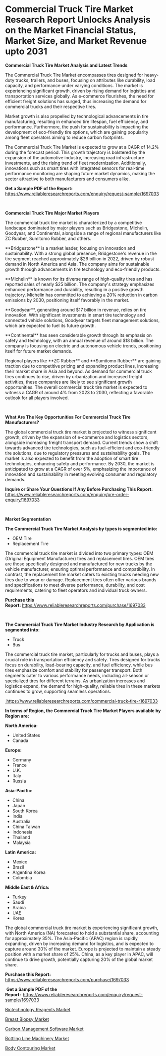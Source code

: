 <p><h1>Commercial Truck Tire Market Research Report Unlocks Analysis on the Market Financial Status, Market Size, and Market Revenue upto 2031</h1></p><p><strong>Commercial Truck Tire Market Analysis and Latest Trends</strong></p>
<p><p>The Commercial Truck Tire Market encompasses tires designed for heavy-duty trucks, trailers, and buses, focusing on attributes like durability, load capacity, and performance under varying conditions. The market is experiencing significant growth, driven by rising demand for logistics and transportation services globally. As e-commerce flourishes, the need for efficient freight solutions has surged, thus increasing the demand for commercial trucks and their respective tires.</p><p>Market growth is also propelled by technological advancements in tire manufacturing, resulting in enhanced tire lifespan, fuel efficiency, and performance. Furthermore, the push for sustainability is impacting the development of eco-friendly tire options, which are gaining popularity among fleet operators aiming to reduce carbon footprints.</p><p>The Commercial Truck Tire Market is expected to grow at a CAGR of 14.2% during the forecast period. This growth trajectory is bolstered by the expansion of the automotive industry, increasing road infrastructure investments, and the rising trend of fleet modernization. Additionally, innovations such as smart tires with integrated sensors for real-time performance monitoring are shaping future market dynamics, making the sector attractive to both manufacturers and consumers alike.</p></p>
<p><strong>Get a Sample PDF of the Report:&nbsp;</strong> <a href="https://www.reliableresearchreports.com/enquiry/request-sample/1697033?utm_campaign=1738&utm_medium=2&utm_source=Github&utm_content=ia&utm_term=20102024&utm_id=commercial-truck-tire">https://www.reliableresearchreports.com/enquiry/request-sample/1697033</a></p>
<p>&nbsp;</p>
<p><strong>Commercial Truck Tire Major Market Players</strong></p>
<p><p>The commercial truck tire market is characterized by a competitive landscape dominated by major players such as Bridgestone, Michelin, Goodyear, and Continental, alongside a range of regional manufacturers like ZC Rubber, Sumitomo Rubber, and others.</p><p>**Bridgestone** is a market leader, focusing on innovation and sustainability. With a strong global presence, Bridgestone's revenue in the tire segment reached approximately $26 billion in 2022, driven by robust demand in North America and Asia. The company aims for sustainable growth through advancements in tire technology and eco-friendly products.</p><p>**Michelin** is known for its diverse range of high-quality tires and has reported sales of nearly $25 billion. The company's strategy emphasizes enhanced performance and durability, resulting in a positive growth trajectory. Michelin has committed to achieving a 20% reduction in carbon emissions by 2030, positioning itself favorably in the market.</p><p>**Goodyear**, generating around $17 billion in revenue, relies on tire innovation. With significant investments in smart tire technology and connected vehicle solutions, Goodyear targets fleet management solutions, which are expected to fuel its future growth.</p><p>**Continental** has seen considerable growth through its emphasis on safety and technology, with an annual revenue of around $18 billion. The company is focusing on electric and autonomous vehicle trends, positioning itself for future market demands.</p><p>Regional players like **ZC Rubber** and **Sumitomo Rubber** are gaining traction due to competitive pricing and expanding product lines, increasing their market share in Asia and beyond. As demand for commercial truck tires continues to rise, driven by urbanization and increased freight activities, these companies are likely to see significant growth opportunities. The overall commercial truck tire market is expected to witness a CAGR of around 4% from 2023 to 2030, reflecting a favorable outlook for all players involved.</p></p>
<p>&nbsp;</p>
<p><strong>What Are The Key Opportunities For Commercial Truck Tire Manufacturers?</strong></p>
<p><p>The global commercial truck tire market is projected to witness significant growth, driven by the expansion of e-commerce and logistics sectors, alongside increasing freight transport demand. Current trends show a shift towards advanced tire technologies, such as fuel-efficient and eco-friendly tire solutions, due to regulatory pressures and sustainability goals. The market is also expected to benefit from the adoption of smart tire technologies, enhancing safety and performance. By 2030, the market is anticipated to grow at a CAGR of over 5%, emphasizing the importance of innovation and sustainability in meeting evolving consumer and regulatory demands.</p></p>
<p><strong>Inquire or Share Your Questions If Any Before Purchasing This Report:</strong> <a href="https://www.reliableresearchreports.com/enquiry/pre-order-enquiry/1697033?utm_campaign=1738&utm_medium=2&utm_source=Github&utm_content=ia&utm_term=20102024&utm_id=commercial-truck-tire">https://www.reliableresearchreports.com/enquiry/pre-order-enquiry/1697033</a></p>
<p>&nbsp;</p>
<p><strong>Market Segmentation</strong></p>
<p><strong>The Commercial Truck Tire Market Analysis by types is segmented into:</strong></p>
<p><ul><li>OEM Tire</li><li>Replacement Tire</li></ul></p>
<p><p>The commercial truck tire market is divided into two primary types: OEM (Original Equipment Manufacturer) tires and replacement tires. OEM tires are those specifically designed and manufactured for new trucks by the vehicle manufacturer, ensuring optimal performance and compatibility. In contrast, the replacement tire market caters to existing trucks needing new tires due to wear or damage. Replacement tires often offer various brands and specifications to meet diverse performance, durability, and cost requirements, catering to fleet operators and individual truck owners.</p></p>
<p><strong>Purchase this Report:&nbsp;</strong><a href="https://www.reliableresearchreports.com/purchase/1697033?utm_campaign=1738&utm_medium=2&utm_source=Github&utm_content=ia&utm_term=20102024&utm_id=commercial-truck-tire">https://www.reliableresearchreports.com/purchase/1697033</a></p>
<p>&nbsp;</p>
<p><strong>The Commercial Truck Tire Market Industry Research by Application is segmented into:</strong></p>
<p><ul><li>Truck</li><li>Bus</li></ul></p>
<p><p>The commercial truck tire market, particularly for trucks and buses, plays a crucial role in transportation efficiency and safety. Tires designed for trucks focus on durability, load-bearing capacity, and fuel efficiency, while bus tires emphasize comfort and stability for passenger transport. Both segments cater to various performance needs, including all-season or specialized tires for different terrains. As urbanization increases and logistics expand, the demand for high-quality, reliable tires in these markets continues to grow, supporting seamless operations.</p></p>
<p><a href="https://www.reliableresearchreports.com/commercial-truck-tire-r1697033?utm_campaign=1738&utm_medium=2&utm_source=Github&utm_content=ia&utm_term=20102024&utm_id=commercial-truck-tire">&nbsp;https://www.reliableresearchreports.com/commercial-truck-tire-r1697033</a></p>
<p><strong>In terms of Region, the Commercial Truck Tire Market Players available by Region are:</strong></p>
<p>
    <p> <strong> North America: </strong>
        <ul>
            <li>United States</li>
            <li>Canada</li>
        </ul>
        </p> 
    <p> <strong> Europe: </strong>
        <ul>
            <li>Germany</li>
            <li>France</li>
            <li>U.K.</li>
            <li>Italy</li>
            <li>Russia</li>
        </ul>
        </p> 
    <p> <strong> Asia-Pacific: </strong>
        <ul>
            <li>China</li>
            <li>Japan</li>
            <li>South Korea</li>
            <li>India</li>
            <li>Australia</li>
            <li>China Taiwan</li>
            <li>Indonesia</li>
            <li>Thailand</li>
            <li>Malaysia</li>
        </ul>
        </p> 
    <p> <strong> Latin America: </strong>
        <ul>
            <li>Mexico</li>
            <li>Brazil</li>
            <li>Argentina Korea</li>
            <li>Colombia</li>
        </ul>
        </p> 
    <p> <strong> Middle East & Africa: </strong>
        <ul>
            <li>Turkey</li>
            <li>Saudi</li>
            <li>Arabia</li>
            <li>UAE</li>
            <li>Korea</li>
        </ul>
    </p>
    </p>
<p><p>The global commercial truck tire market is experiencing significant growth, with North America (NA) forecasted to hold a substantial share, accounting for approximately 35%. The Asia-Pacific (APAC) region is rapidly expanding, driven by increasing demand for logistics, and is expected to capture around 30% of the market. Europe is projected to maintain a steady position with a market share of 25%. China, as a key player in APAC, will continue to drive growth, potentially capturing 20% of the global market share.</p></p>
<p><strong>Purchase this Report: </strong><a href="https://www.reliableresearchreports.com/purchase/1697033?utm_campaign=1738&utm_medium=2&utm_source=Github&utm_content=ia&utm_term=20102024&utm_id=commercial-truck-tire">https://www.reliableresearchreports.com/purchase/1697033</a></p>
<p>&nbsp;<strong>Get a Sample PDF of the Report:&nbsp;&nbsp;</strong><a href="https://www.reliableresearchreports.com/enquiry/request-sample/1697033?utm_campaign=1738&utm_medium=2&utm_source=Github&utm_content=ia&utm_term=20102024&utm_id=commercial-truck-tire">https://www.reliableresearchreports.com/enquiry/request-sample/1697033</a></p>
<p><strong></strong></p>
<p><p><a href="https://www.linkedin.com/pulse/biotechnology-reagents-market-dynamics-application-types-emerging-zusbc?utm_campaign=1738&utm_medium=2&utm_source=Github&utm_content=ia&utm_term=20102024&utm_id=commercial-truck-tire">Biotechnology Reagents Market</a></p><p><a href="https://www.linkedin.com/pulse/breast-biopsy-market-size-share-growth-analysis-type-application-di1qf?utm_campaign=1738&utm_medium=2&utm_source=Github&utm_content=ia&utm_term=20102024&utm_id=commercial-truck-tire">Breast Biopsy Market</a></p><p><a href="https://www.linkedin.com/pulse/carbon-management-software-market-size-share-analysis-growth-dwmwf?utm_campaign=1738&utm_medium=2&utm_source=Github&utm_content=ia&utm_term=20102024&utm_id=commercial-truck-tire">Carbon Management Software Market</a></p><p><a href="https://www.linkedin.com/pulse/bottling-line-machinery-market-consolidation-impact-structure-8ldqf?utm_campaign=1738&utm_medium=2&utm_source=Github&utm_content=ia&utm_term=20102024&utm_id=commercial-truck-tire">Bottling Line Machinery Market</a></p><p><a href="https://www.linkedin.com/pulse/body-contouring-market-evolution-regional-adaptations-innovation-xykpc?utm_campaign=1738&utm_medium=2&utm_source=Github&utm_content=ia&utm_term=20102024&utm_id=commercial-truck-tire">Body Contouring Market</a></p></p>
